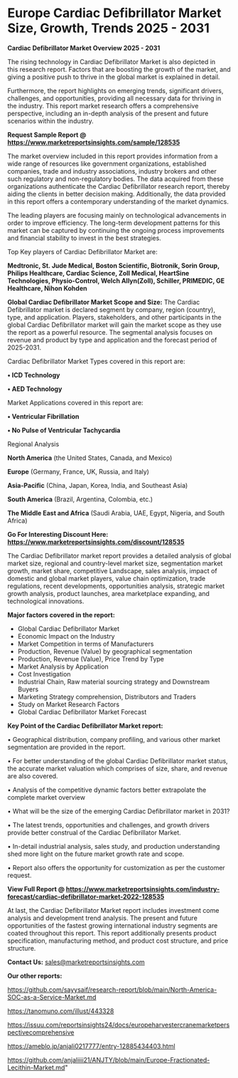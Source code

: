  # Europe Cardiac Defibrillator Market Size, Growth, Trends 2025 - 2031

<Strong> Cardiac Defibrillator Market Overview 2025 - 2031</strong>

The rising technology in Cardiac Defibrillator Market is also depicted in this research report. Factors that are boosting the growth of the market, and giving a positive push to thrive in the global market is explained in detail.

Furthermore, the report highlights on emerging trends, significant drivers, challenges, and opportunities, providing all necessary data for thriving in the industry. This report market research offers a comprehensive perspective, including an in-depth analysis of the present and future scenarios within the industry.

<strong>Request Sample Report @ <a href=https://www.marketreportsinsights.com/sample/128535>https://www.marketreportsinsights.com/sample/128535</a></strong>

The market overview included in this report provides information from a wide range of resources like government organizations, established companies, trade and industry associations, industry brokers and other such regulatory and non-regulatory bodies. The data acquired from these organizations authenticate the Cardiac Defibrillator research report, thereby aiding the clients in better decision making. Additionally, the data provided in this report offers a contemporary understanding of the market dynamics.

The leading players are focusing mainly on technological advancements in order to improve efficiency. The long-term development patterns for this market can be captured by continuing the ongoing process improvements and financial stability to invest in the best strategies.

Top Key players of Cardiac Defibrillator Market are:

<strong>Medtronic, St. Jude Medical, Boston Scientific, Biotronik, Sorin Group, Philips Healthcare, Cardiac Science, Zoll Medical, HeartSine Technologies, Physio-Control, Welch Allyn(Zoll), Schiller, PRIMEDIC, GE Healthcare, Nihon Kohden</strong>

<strong><b>Global Cardiac Defibrillator Market Scope and Size:</b></strong>
The Cardiac Defibrillator market is declared segment by company, region (country), type, and application. Players, stakeholders, and other participants in the global Cardiac Defibrillator market will gain the market scope as they use the report as a powerful resource. The segmental analysis focuses on revenue and product by type and application and the forecast period of 2025-2031.

Cardiac Defibrillator Market Types covered in this report are:

<strong>• ICD Technology

• AED Technology</strong>

Market Applications covered in this report are:

<strong>• Ventricular Fibrillation

• No Pulse of Ventricular Tachycardia</strong> 

Regional Analysis

<strong>North America</strong> (the United States, Canada, and Mexico)

<strong>Europe</strong> (Germany, France, UK, Russia, and Italy)

<strong>Asia-Pacific</strong> (China, Japan, Korea, India, and Southeast Asia)

<strong>South America</strong> (Brazil, Argentina, Colombia, etc.)

<strong>The Middle East and Africa</strong> (Saudi Arabia, UAE, Egypt, Nigeria, and South Africa)

<strong>Go For Interesting Discount Here: <a href=https://www.marketreportsinsights.com/discount/128535>https://www.marketreportsinsights.com/discount/128535</a></strong>

The Cardiac Defibrillator market report provides a detailed analysis of global market size, regional and country-level market size, segmentation market growth, market share, competitive Landscape, sales analysis, impact of domestic and global market players, value chain optimization, trade regulations, recent developments, opportunities analysis, strategic market growth analysis, product launches, area marketplace expanding, and technological innovations.

<strong><b>Major factors covered in the report:</b></strong>
<ul>
  <li>Global Cardiac Defibrillator Market </li>
  <li>Economic Impact on the Industry</li>
  <li>Market Competition in terms of Manufacturers</li>
  <li>Production, Revenue (Value) by geographical segmentation</li>
  <li>Production, Revenue (Value), Price Trend by Type</li>
  <li>Market Analysis by Application</li>
  <li>Cost Investigation</li>
  <li>Industrial Chain, Raw material sourcing strategy and Downstream Buyers</li>
  <li>Marketing Strategy comprehension, Distributors and Traders</li>
  <li>Study on Market Research Factors</li>
  <li>Global Cardiac Defibrillator Market Forecast</li>
</ul>

<strong><b>Key Point of the Cardiac Defibrillator Market report:</b></strong>

• Geographical distribution, company profiling, and various other market segmentation are provided in the report.

• For better understanding of the global Cardiac Defibrillator market status, the accurate market valuation which comprises of size, share, and revenue are also covered.

• Analysis of the competitive dynamic factors better extrapolate the complete market overview

• What will be the size of the emerging Cardiac Defibrillator market in 2031?

• The latest trends, opportunities and challenges, and growth drivers provide better construal of the Cardiac Defibrillator Market.

• In-detail industrial analysis, sales study, and production understanding shed more light on the future market growth rate and scope.

• Report also offers the opportunity for customization as per the customer request.

<strong><b>View Full Report @ <a href=https://www.marketreportsinsights.com/industry-forecast/cardiac-defibrillator-market-2022-128535>https://www.marketreportsinsights.com/industry-forecast/cardiac-defibrillator-market-2022-128535</a></b></strong>


At last, the Cardiac Defibrillator Market report includes investment come analysis and development trend analysis. The present and future opportunities of the fastest growing international industry segments are coated throughout this report. This report additionally presents product specification, manufacturing method, and product cost structure, and price structure.

<strong>Contact Us:</strong>
sales@marketreportsinsights.com

<strong>Our other reports:</strong>

<a href=https://github.com/sayysaif/research-report/blob/main/North-America-SOC-as-a-Service-Market.md>https://github.com/sayysaif/research-report/blob/main/North-America-SOC-as-a-Service-Market.md</a>

<a href=https://tanomuno.com/illust/443328>https://tanomuno.com/illust/443328</a>

<a href=https://issuu.com/reportsinsights24/docs/europeharvestercranemarketperspectivecomprehensive>https://issuu.com/reportsinsights24/docs/europeharvestercranemarketperspectivecomprehensive</a>

<a href=https://ameblo.jp/anjali0217777/entry-12885434403.html>https://ameblo.jp/anjali0217777/entry-12885434403.html</a>

<a href=https://github.com/anjaliiii21/ANJTY/blob/main/Europe-Fractionated-Lecithin-Market.md>https://github.com/anjaliiii21/ANJTY/blob/main/Europe-Fractionated-Lecithin-Market.md</a>"
